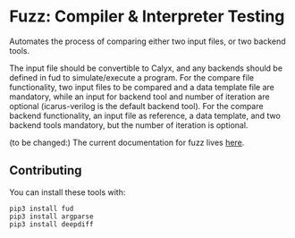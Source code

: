 # Fuzz: Compiler & Interpreter Testing
Automates the process of comparing either two input files, or two backend tools. 

The input file should be convertible to Calyx, and any backends should be defined in fud to simulate/execute a program.
For the compare file functionality, two input files to be compared and a data template file are mandatory, while an input for backend tool and number of iteration are optional (icarus-verilog is the default backend tool).
For the compare backend functionality, an input file as reference, a data template, and two backend tools mandatory, but the number of iteration is optional.

(to be changed:) The current documentation for fuzz lives [here](https://docs.calyxir.org/fud/index.html).

## Contributing

You can install these tools with:
```
pip3 install fud
pip3 install argparse
pip3 install deepdiff
```
